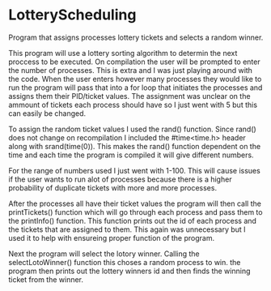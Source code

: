 # LotteryScheduling
Program that assigns processes lottery tickets and selects a random winner.

This program will use a lottery sorting algorithm to determin the next proccess to be executed. On compilation the user will be prompted to enter the number of processes. This is extra and I was just playing around with the code. When the user enters however many processes they would like to run the program will pass that into a for loop that initiates the processes and assigns them their PID/ticket values. The assignment was unclear on the ammount of tickets each process should have so I just went with 5 but this can easily be changed.

To assign the random ticket values I used the rand() function. Since rand() does not change on recompilation I included the #time<time.h> header along with srand(time(0)). This makes the rand() function dependent on the time and each time the program is compiled it will give different numbers.

For the range of numbers used I just went with 1-100. This will cause issues if the user wants to run alot of processes because there is a higher probability of duplicate tickets with more and more processes.

After the processes all have their ticket values the program will then call the printTickets() function which will go through each process and pass them to the printInfo() function. This function prints out the id of each process and the tickets that are assigned to them. This again was unnecessary but I used it to help with ensureing proper function of the program.

Next the program will select the lotory winner. Calling the selectLotoWinner() function this choses a random process to win. the program then prints out the lottery winners id and then finds the winning ticket from the winner.
